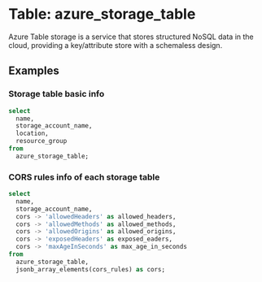 # Table: azure_storage_table

Azure Table storage is a service that stores structured NoSQL data in the cloud, providing a key/attribute store with a schemaless design.

## Examples

### Storage table basic info

```sql
select
  name,
  storage_account_name,
  location,
  resource_group
from
  azure_storage_table;
```


### CORS rules info of each storage table

```sql
select
  name,
  storage_account_name,
  cors -> 'allowedHeaders' as allowed_headers,
  cors -> 'allowedMethods' as allowed_methods,
  cors -> 'allowedOrigins' as allowed_origins,
  cors -> 'exposedHeaders' as exposed_eaders,
  cors -> 'maxAgeInSeconds' as max_age_in_seconds
from
  azure_storage_table,
  jsonb_array_elements(cors_rules) as cors;
```